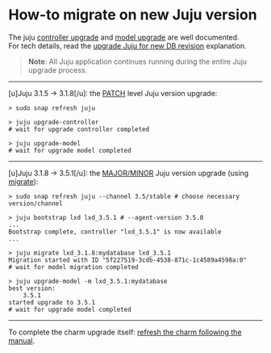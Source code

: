 # How-to migrate on new Juju version

The juju [controller upgrade](https://juju.is/docs/juju/manage-controllers#heading--upgrade-a-controller) and [model upgrade](https://juju.is/docs/juju/manage-models#heading--upgrade-a-model) are well documented.<br/>For tech details, read the [upgrade Juju for new DB revision](/t/14325) explanation.

> **Note**: All Juju application continues running during the entire Juju upgrade process.
---

[u]Juju 3.1.5 -> 3.1.8[/u]: the [PATCH](https://semver.org/#summary) level Juju version upgrade:
```shell
> sudo snap refresh juju 

> juju upgrade-controller
# wait for upgrade controller completed

> juju upgrade-model
# wait for upgrade model completed
```
---

[u]Juju 3.1.8 -> 3.5.1[/u]: the [MAJOR/MINOR](https://semver.org/#summary) Juju version upgrade (using [migrate](https://juju.is/docs/juju/juju-migrate)):

```shell
> sudo snap refresh juju --channel 3.5/stable # choose necessary version/channel

> juju bootstrap lxd lxd_3.5.1 # --agent-version 3.5.0
...
Bootstrap complete, controller "lxd_3.5.1" is now available
...

> juju migrate lxd_3.1.8:mydatabase lxd_3.5.1
Migration started with ID "5f227519-3cdb-4538-871c-1c4589a4598a:0"
# wait for model migration completed

> juju upgrade-model -m lxd_3.5.1:mydatabase
best version:
    3.5.1
started upgrade to 3.5.1
# wait for upgrade model completed
```
---
To complete the charm upgrade itself: [refresh the charm following the manual](/t/11748).